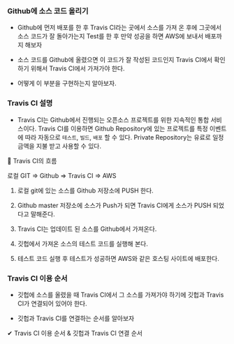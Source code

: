 ### Github에 소스 코드 올리기

-   Github에 먼저 배포를 한 후 Travis CI라는 곳에서 소스를 가져 온 후에 그곳에서 소스 코드가 잘 돌아가는지 Test를 한 후 만약 성공을 하면 AWS에 보내서 배포까지 해보자

-   소스 코드를 Github에 올렸으면 이 코드가 잘 작성된 코드인지 Travis CI에서 확인하기 위해서 Travis CI에서 가져가야 한다.

-   어떻게 이 부분을 구현하는지 알아보자.

### Travis CI 설명

-   Travis CI는 Github에서 진행되는 오픈소스 프로젝트를 위한 지속적인 통합 서비스이다. Travis CI를 이용하면 Github Repository에 있는 프로젝트를 특정 이벤트에 따라 자동으로 `테스트`, `빌드`, `배포` 할 수 있다. Private Repository는 유료로 일정 금액을 지불 받고 사용할 수 있다.

📌 Travis CI의 흐름

로컬 GIT => Github => Travis CI => AWS

1.  로컬 git에 있는 소스를 Github 저장소에 PUSH 한다.

2.  Github master 저장소에 소스가 Push가 되면 Travis CI에게 소스가 PUSH 되었다고 말해준다.

3.  Travis CI는 업데이트 된 소스를 Github에서 가져온다.

4.  깃헙에서 가져온 소스의 테스트 코드를 실행해 본다.

5. 테스트 코드 실행 후 테스트가 성공하면 AWS와 같은 호스팅 사이트에 배포한다.

### Travis CI 이용 순서

-   깃헙에 소스를 올렸을 때 Travis CI에서 그 소스를 가져가야 하기에 깃헙과 Travis CI가 연결되어 있어야 한다. 

-   깃헙과 Travis CI를 연결하는 순서를 알아보자

✔ Travis CI 이용 순서 & 깃헙과 Travis CI 연결 순서
